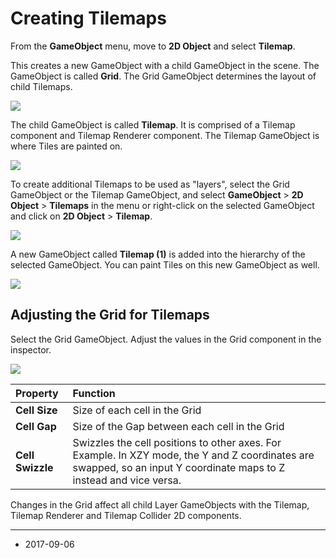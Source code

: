 # Creating Tilemaps

From the __GameObject__ menu, move to __2D Object__ and select __Tilemap__.

This creates a new GameObject with a child GameObject in the scene. The GameObject is called __Grid__. The Grid GameObject determines the layout of child Tilemaps.

![](../uploads/Main/CreatingTilemaps-6.png)

The child GameObject is called __Tilemap__. It is comprised of a Tilemap component and Tilemap Renderer component. The Tilemap GameObject is where Tiles are painted on.

![](../uploads/Main/CreatingTilemaps-7.png)

To create additional Tilemaps to be used as  "layers", select the Grid GameObject or the Tilemap GameObject, and select __GameObject__ > __2D Object__ > __Tilemaps__ in the menu or right-click on the selected GameObject and click on __2D Object__ > __Tilemap__. 

![](../uploads/Main/CreatingTilemaps-8.png)

A new GameObject called __Tilemap (1)__ is added into the hierarchy of the selected GameObject. You can paint Tiles on this new GameObject as well.

![](../uploads/Main/CreatingTilemaps-9.png)

## Adjusting the Grid for Tilemaps

Select the Grid GameObject. Adjust the values in the Grid component in the inspector.

![](../uploads/Main/CreatingTilemaps-10.png)

| Property | Function |
|:--|:--|
| __Cell Size__ |Size of each cell in the Grid|
| __Cell Gap__ |Size of the Gap between each cell in the Grid|
| __Cell Swizzle__ |Swizzles the cell positions to other axes. For Example. In XZY mode, the Y and Z coordinates are swapped, so an input Y coordinate maps to Z instead and vice versa.|

Changes in the Grid affect all child Layer GameObjects with the Tilemap, Tilemap Renderer and Tilemap Collider 2D components.

---

* <span class="page-edit">2017-09-06 <!-- include IncludeTextNewPageSomeEdit --></span>
